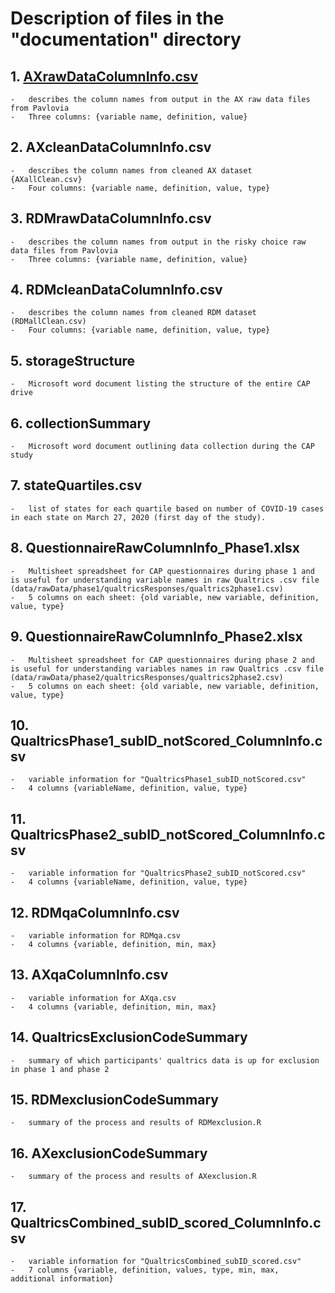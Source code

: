 # Description of files in the "documentation" directory 

## 1.  [AXrawDataColumnInfo.csv](documentation/AXcleanDataColumnInfo.csv)

	-   describes the column names from output in the AX raw data files from Pavlovia
	-   Three columns: {variable name, definition, value}

## 2.  AXcleanDataColumnInfo.csv

	-   describes the column names from cleaned AX dataset {AXallClean.csv}
	-   Four columns: {variable name, definition, value, type}

## 3.  RDMrawDataColumnInfo.csv

	-   describes the column names from output in the risky choice raw data files from Pavlovia
	-   Three columns: {variable name, definition, value}

## 4.  RDMcleanDataColumnInfo.csv

	-   describes the column names from cleaned RDM dataset (RDMallClean.csv)
	-   Four columns: {variable name, definition, value, type}

## 5.  storageStructure

	-   Microsoft word document listing the structure of the entire CAP drive

## 6. collectionSummary

	-   Microsoft word document outlining data collection during the CAP study

## 7. stateQuartiles.csv

	-   list of states for each quartile based on number of COVID-19 cases in each state on March 27, 2020 (first day of the study).

## 8. QuestionnaireRawColumnInfo_Phase1.xlsx

	-   Multisheet spreadsheet for CAP questionnaires during phase 1 and is useful for understanding variable names in raw Qualtrics .csv file (data/rawData/phase1/qualtricsResponses/qualtrics2phase1.csv)
	-   5 columns on each sheet: {old variable, new variable, definition, value, type}

## 9. QuestionnaireRawColumnInfo_Phase2.xlsx

	-   Multisheet spreadsheet for CAP questionnaires during phase 2 and is useful for understanding variables names in raw Qualtrics .csv file (data/rawData/phase2/qualtricsResponses/qualtrics2phase2.csv)
	-   5 columns on each sheet: {old variable, new variable, definition, value, type}

## 10. QualtricsPhase1_subID_notScored_ColumnInfo.csv

	-   variable information for "QualtricsPhase1_subID_notScored.csv"
	-   4 columns {variableName, definition, value, type}

## 11. QualtricsPhase2_subID_notScored_ColumnInfo.csv

	-   variable information for "QualtricsPhase2_subID_notScored.csv"
	-   4 columns {variableName, definition, value, type}

## 12. RDMqaColumnInfo.csv

	-   variable information for RDMqa.csv
	-   4 columns {variable, definition, min, max}

## 13. AXqaColumnInfo.csv

	-   variable information for AXqa.csv
	-   4 columns {variable, definition, min, max}

## 14. QualtricsExclusionCodeSummary

	-   summary of which participants' qualtrics data is up for exclusion in phase 1 and phase 2 

## 15. RDMexclusionCodeSummary

	-   summary of the process and results of RDMexclusion.R

## 16. AXexclusionCodeSummary

	-   summary of the process and results of AXexclusion.R

## 17. QualtricsCombined_subID_scored_ColumnInfo.csv

	-   variable information for "QualtricsCombined_subID_scored.csv"
	-   7 columns {variable, definition, values, type, min, max, additional information}
